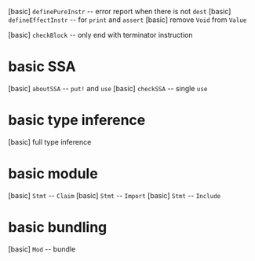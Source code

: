 [basic] `definePureInstr` -- error report when there is not `dest`
[basic] `defineEffectInstr` -- for `print` and `assert`
[basic] remove `Void` from `Value`

[basic] `checkBlock` -- only end with terminator instruction

# basic SSA

[basic] `aboutSSA` -- `put!` and `use`
[basic] `checkSSA` -- single `use`

# basic type inference

[basic] full type inference

# basic module

[basic] `Stmt` -- `Claim`
[basic] `Stmt` -- `Import`
[basic] `Stmt` -- `Include`

# basic bundling

[basic] `Mod` -- bundle
